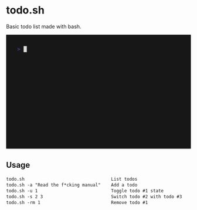 # todo.sh

Basic todo list made with bash.

![Short Demo](./demo.gif)

## Usage

```
todo.sh                                 List todos
todo.sh -a "Read the f*cking manual"    Add a todo
todo.sh -u 1                            Toggle todo #1 state
todo.sh -s 2 3                          Switch todo #2 with todo #3
todo.sh -rm 1                           Remove todo #1
```

